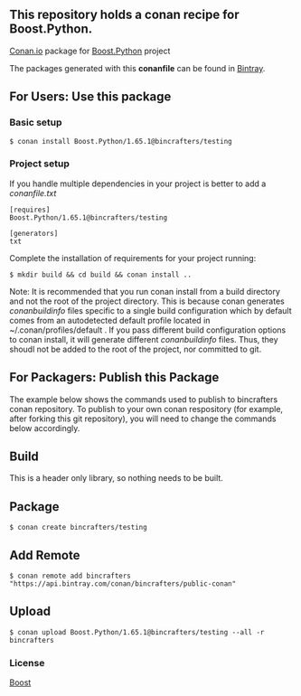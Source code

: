 ## This repository holds a conan recipe for Boost.Python.

[Conan.io](https://conan.io) package for [Boost.Python](https://github.com/Boostorg/Python) project

The packages generated with this **conanfile** can be found in [Bintray](https://bintray.com/bincrafters/public-conan/Boost.Python%3Abincrafters).

## For Users: Use this package

### Basic setup

    $ conan install Boost.Python/1.65.1@bincrafters/testing

### Project setup

If you handle multiple dependencies in your project is better to add a *conanfile.txt*

    [requires]
    Boost.Python/1.65.1@bincrafters/testing

    [generators]
    txt

Complete the installation of requirements for your project running:</small></span>

    $ mkdir build && cd build && conan install ..
	
Note: It is recommended that you run conan install from a build directory and not the root of the project directory.  This is because conan generates *conanbuildinfo* files specific to a single build configuration which by default comes from an autodetected default profile located in ~/.conan/profiles/default .  If you pass different build configuration options to conan install, it will generate different *conanbuildinfo* files.  Thus, they shoudl not be added to the root of the project, nor committed to git. 

## For Packagers: Publish this Package

The example below shows the commands used to publish to bincrafters conan repository. To publish to your own conan respository (for example, after forking this git repository), you will need to change the commands below accordingly. 

## Build  

This is a header only library, so nothing needs to be built.

## Package 

    $ conan create bincrafters/testing
	
## Add Remote

	$ conan remote add bincrafters "https://api.bintray.com/conan/bincrafters/public-conan"

## Upload

    $ conan upload Boost.Python/1.65.1@bincrafters/testing --all -r bincrafters

### License
[Boost](LICENSE)
